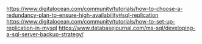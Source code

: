 https://www.digitalocean.com/community/tutorials/how-to-choose-a-redundancy-plan-to-ensure-high-availability#sql-replication
https://www.digitalocean.com/community/tutorials/how-to-set-up-replication-in-mysql
https://www.databasejournal.com/ms-sql/developing-a-sql-server-backup-strategy/

